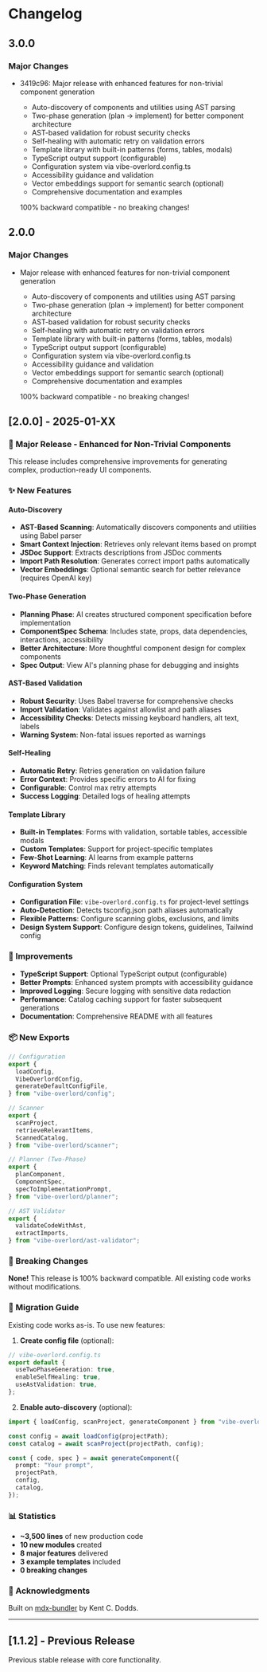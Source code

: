 # Changelog

## 3.0.0

### Major Changes

- 3419c96: Major release with enhanced features for non-trivial component generation

  - Auto-discovery of components and utilities using AST parsing
  - Two-phase generation (plan → implement) for better component architecture
  - AST-based validation for robust security checks
  - Self-healing with automatic retry on validation errors
  - Template library with built-in patterns (forms, tables, modals)
  - TypeScript output support (configurable)
  - Configuration system via vibe-overlord.config.ts
  - Accessibility guidance and validation
  - Vector embeddings support for semantic search (optional)
  - Comprehensive documentation and examples

  100% backward compatible - no breaking changes!

## 2.0.0

### Major Changes

- Major release with enhanced features for non-trivial component generation

  - Auto-discovery of components and utilities using AST parsing
  - Two-phase generation (plan → implement) for better component architecture
  - AST-based validation for robust security checks
  - Self-healing with automatic retry on validation errors
  - Template library with built-in patterns (forms, tables, modals)
  - TypeScript output support (configurable)
  - Configuration system via vibe-overlord.config.ts
  - Accessibility guidance and validation
  - Vector embeddings support for semantic search (optional)
  - Comprehensive documentation and examples

  100% backward compatible - no breaking changes!

## [2.0.0] - 2025-01-XX

### 🎉 Major Release - Enhanced for Non-Trivial Components

This release includes comprehensive improvements for generating complex, production-ready UI components.

### ✨ New Features

#### Auto-Discovery

- **AST-Based Scanning**: Automatically discovers components and utilities using Babel parser
- **Smart Context Injection**: Retrieves only relevant items based on prompt
- **JSDoc Support**: Extracts descriptions from JSDoc comments
- **Import Path Resolution**: Generates correct import paths automatically
- **Vector Embeddings**: Optional semantic search for better relevance (requires OpenAI key)

#### Two-Phase Generation

- **Planning Phase**: AI creates structured component specification before implementation
- **ComponentSpec Schema**: Includes state, props, data dependencies, interactions, accessibility
- **Better Architecture**: More thoughtful component design for complex components
- **Spec Output**: View AI's planning phase for debugging and insights

#### AST-Based Validation

- **Robust Security**: Uses Babel traverse for comprehensive checks
- **Import Validation**: Validates against allowlist and path aliases
- **Accessibility Checks**: Detects missing keyboard handlers, alt text, labels
- **Warning System**: Non-fatal issues reported as warnings

#### Self-Healing

- **Automatic Retry**: Retries generation on validation failure
- **Error Context**: Provides specific errors to AI for fixing
- **Configurable**: Control max retry attempts
- **Success Logging**: Detailed logs of healing attempts

#### Template Library

- **Built-in Templates**: Forms with validation, sortable tables, accessible modals
- **Custom Templates**: Support for project-specific templates
- **Few-Shot Learning**: AI learns from example patterns
- **Keyword Matching**: Finds relevant templates automatically

#### Configuration System

- **Configuration File**: `vibe-overlord.config.ts` for project-level settings
- **Auto-Detection**: Detects tsconfig.json path aliases automatically
- **Flexible Patterns**: Configure scanning globs, exclusions, and limits
- **Design System Support**: Configure design tokens, guidelines, Tailwind config

### 🔧 Improvements

- **TypeScript Support**: Optional TypeScript output (configurable)
- **Better Prompts**: Enhanced system prompts with accessibility guidance
- **Improved Logging**: Secure logging with sensitive data redaction
- **Performance**: Catalog caching support for faster subsequent generations
- **Documentation**: Comprehensive README with all features

### 📦 New Exports

```typescript
// Configuration
export {
  loadConfig,
  VibeOverlordConfig,
  generateDefaultConfigFile,
} from "vibe-overlord/config";

// Scanner
export {
  scanProject,
  retrieveRelevantItems,
  ScannedCatalog,
} from "vibe-overlord/scanner";

// Planner (Two-Phase)
export {
  planComponent,
  ComponentSpec,
  specToImplementationPrompt,
} from "vibe-overlord/planner";

// AST Validator
export {
  validateCodeWithAst,
  extractImports,
} from "vibe-overlord/ast-validator";
```

### 🔄 Breaking Changes

**None!** This release is 100% backward compatible. All existing code works without modifications.

### 📝 Migration Guide

Existing code works as-is. To use new features:

1. **Create config file** (optional):

```typescript
// vibe-overlord.config.ts
export default {
  useTwoPhaseGeneration: true,
  enableSelfHealing: true,
  useAstValidation: true,
};
```

2. **Enable auto-discovery** (optional):

```typescript
import { loadConfig, scanProject, generateComponent } from "vibe-overlord";

const config = await loadConfig(projectPath);
const catalog = await scanProject(projectPath, config);

const { code, spec } = await generateComponent({
  prompt: "Your prompt",
  projectPath,
  config,
  catalog,
});
```

### 📊 Statistics

- **~3,500 lines** of new production code
- **10 new modules** created
- **8 major features** delivered
- **3 example templates** included
- **0 breaking changes**

### 🙏 Acknowledgments

Built on [mdx-bundler](https://github.com/kentcdodds/mdx-bundler) by Kent C. Dodds.

---

## [1.1.2] - Previous Release

Previous stable release with core functionality.

